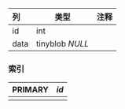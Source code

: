| 列   | 类型            | 注释 |
| :--- | --------------- | ---- |
| id   | int             |      |
| data | tinyblob *NULL* |      |

### 索引

| PRIMARY | *id* |
| :------ | ---- |
|         |      |